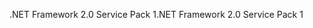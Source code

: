 <span data-ttu-id="727ac-101">.NET Framework 2.0 Service Pack 1</span><span class="sxs-lookup"><span data-stu-id="727ac-101">.NET Framework 2.0 Service Pack 1</span></span>